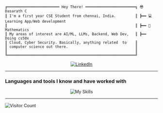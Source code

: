 ```plaintext
╔════════════════════════ Hey There! ═══════════════════════╗ 😎 Dasarath C
║ I'm a first year CSE Student from chennai, India.         ║ ┣━━ 💻 Learning App/Web development
║                                                           ║ ┣━━ 🔢 Mathematics 
║ My areas of interest are AI/ML, LLMs, Backend, Web Dev,   ║ ┣━━ Doing cs50x 
║ Cloud, Cyber Security. Basically, anything related  to    ║       
║ computer science out there.                               ║ 
║                                                           ║ 
╚═══════════════════════════════════════════════════════════╝ 
```

<div align="center">
  <a href="https://www.linkedin.com/in/dasarath-c-53142835a/" target="_blank"><img alt="LinkedIn" src="https://img.shields.io/badge/LinkedIn-0077B5?style=for-the-badge&logo=linkedin&logoColor=white"></a>
</div>

____

### Languages and tools I know and have worked with
<p align="center">
    <img alt="My Skills" src="https://skillicons.dev/icons?i=c,git,github,bash,powershell,linux">
</p>

___

![Visitor Count](https://profile-counter.glitch.me/{thegit-69}/count.svg)
